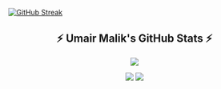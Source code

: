 [![GitHub Streak](https://streak-stats.demolab.com/?user=umairmalik7)](https://git.io/streak-stats)


<h2 align="center">⚡ Umair Malik's GitHub Stats ⚡</h2>

<p align="center">
  <img src="https://github-readme-streak-stats.herokuapp.com/?user=umairmalik7&theme=github-dark-blue&hide_border=false&date_format=M%20j%5B%2C%20Y%5D" />
</p>

<p align="center">
  <img src="https://github-readme-stats.vercel.app/api?username=umairmalik7&show_icons=true&theme=github_dark&hide_border=false&count_private=true" />
  <img src="https://github-readme-stats.vercel.app/api/top-langs/?username=umairmalik7&layout=compact&theme=github_dark&hide_border=false" />
</p>
